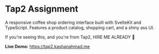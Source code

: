 # Tap2 Assignment

A responsive coffee shop ordering interface built with SvelteKit and TypeScript. Features a product catalog, shopping cart, and a shiny ass UI.

If you're seeing this, and you're from Tap2, HIRE ME ALREADY 🥹

**Live Demo:** https://tap2.kashanahmad.me
